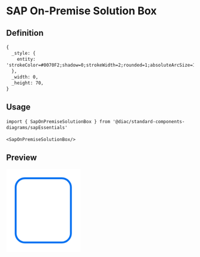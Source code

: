 # SAP On-Premise Solution Box

## Definition

```
{
  _style: { 
    entity: 'strokeColor=#0070F2;shadow=0;strokeWidth=2;rounded=1;absoluteArcSize=1;arcSize=20;',
  },
  _width: 0,
  _height: 70,
}
```

## Usage

```
import { SapOnPremiseSolutionBox } from '@diac/standard-components-diagrams/sapEssentials'

<SapOnPremiseSolutionBox/>
```

## Preview

<img src="./sap-on-premise-solution-box.png" width="200"/>

